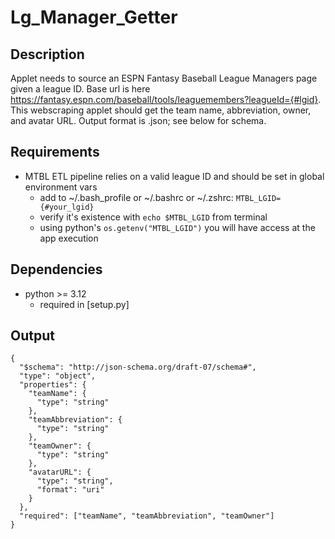 # Lg_Manager_Getter


## Description
Applet needs to source an ESPN Fantasy Baseball League Managers page given a league ID.  Base url is here https://fantasy.espn.com/baseball/tools/leaguemembers?leagueId={#lgid}.
This webscraping applet should get the team name, abbreviation, owner, and avatar URL.  Output format is .json; see below for schema.

## Requirements
* MTBL ETL pipeline relies on a valid league ID and should be set in global environment vars
  * add to ~/.bash_profile or ~/.bashrc or ~/.zshrc: `MTBL_LGID={#your_lgid}`
  * verify it's existence with `echo $MTBL_LGID` from terminal
  * using python's `os.getenv("MTBL_LGID")` you will have access at the app execution
## Dependencies
* python >= 3.12
  * required in [setup.py]
  
## Output
```
{
  "$schema": "http://json-schema.org/draft-07/schema#",
  "type": "object",
  "properties": {
    "teamName": {
      "type": "string"
    },
    "teamAbbreviation": {
      "type": "string"
    },
    "teamOwner": {
      "type": "string"
    },
    "avatarURL": {
      "type": "string",
      "format": "uri"
    }
  },
  "required": ["teamName", "teamAbbreviation", "teamOwner"]
}
```
